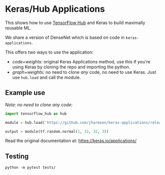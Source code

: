 # Keras/Hub Applications

This shows how to use [TensorFlow Hub](tensorflow.org/hub) and Keras to build maximally reusable ML.

We share a version of DenseNet which is based on code in `keras-applications`.

This offers two ways to use the application:
  * *code+weights:* original Keras Applications method, use this if you're using Keras by cloning the repo and importing the python.
  * *graph+weights:* no need to clone _any_ code, no need to use Keras.  Just use `hub.load` and call the module.

## Example use
_Note: no need to clone any code:_
```python
import tensorflow_hub as hub

module = hub.load('https://github.com/jharmsen/keras-applications/releases/download/1/densenet121_weights_tf_dim_ordering_tf_kernels_notop.tar.gz')

output = module(tf.random.normal(1, 32, 32, 3))
```

Read the original documentation at: https://keras.io/applications/

## Testing
```
python -m pytest tests/
```
